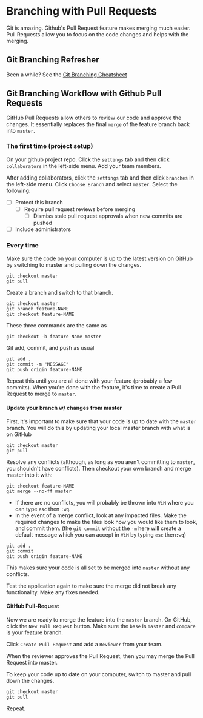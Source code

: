 # Branching with Pull Requests

Git is amazing. Github's Pull Request feature makes merging much easier. Pull Requests allow you to focus on the code changes and helps with the merging.

## Git Branching Refresher

Been a while? See the [Git Branching Cheatsheet](git-branching-cheatsheet.md)

## Git Branching Workflow with Github Pull Requests

GitHub Pull Requests allow others to review our code and approve the changes. It essentially replaces the final `merge` of the feature branch back into `master`.

### The first time (project setup)

On your github project repo. Click the `settings` tab and then click `collaborators` in the left-side menu. Add your team members.

After adding collaborators, click the `settings` tab and then click `branches` in the left-side menu. Click `Choose Branch` and select `master`. Select the following:

- [ ] Protect this branch
  - [ ] Require pull request reviews before merging
    - [ ] Dismiss stale pull request approvals when new commits are pushed
- [ ] Include administrators

### Every time

Make sure the code on your computer is up to the latest version on GitHub by switching to master and pulling down the changes.

```
git checkout master
git pull
```

Create a branch and switch to that branch.

```
git checkout master
git branch feature-NAME
git checkout feature-NAME
```

These three commands are the same as

```
git checkout -b feature-Name master
```

Git add, commit, and push as usual

```
git add .
git commit -m "MESSAGE"
git push origin feature-NAME
```

Repeat this until you are all done with your feature (probably a few commits). When you're done with the feature, it's time to create a Pull Request to merge to `master`.

#### Update your branch w/ changes from master
First, it's important to make sure that your code is up to date with the `master` branch. You will do this by updating your local master branch with what is on GitHub

```
git checkout master
git pull
```

Resolve any conflicts (although, as long as you aren't committing to `master`, you shouldn't have conflicts). Then checkout your own branch and merge master into it with:

```
git checkout feature-NAME
git merge --no-ff master
```

- If there are no conflicts, you will probably be thrown into `ViM` where you can type `esc` then `:wq`. 
- In the event of a merge conflict, look at any impacted files. Make the required changes to make the files look how you would like them to look, and commit them. (the `git commit` without the `-m` here will create a default message which you can accept in `ViM` by typing `esc` then`:wq`)

```
git add .
git commit
git push origin feature-NAME
```

This makes sure your code is all set to be merged into `master` without any conflicts.

Test the application again to make sure the merge did not break any functionality. Make any fixes needed. 

#### GitHub Pull-Request
Now we are ready to merge the feature into the `master` branch. On GitHub, click the `New Pull Request` button. Make sure the `base` is `master` and `compare` is your feature branch.

Click `Create Pull Request` and add a `Reviewer` from your team.

When the reviewer approves the Pull Request, then you may merge the Pull Request into master.

To keep your code up to date on your computer, switch to master and pull down the changes.

```
git checkout master
git pull
```

Repeat.
